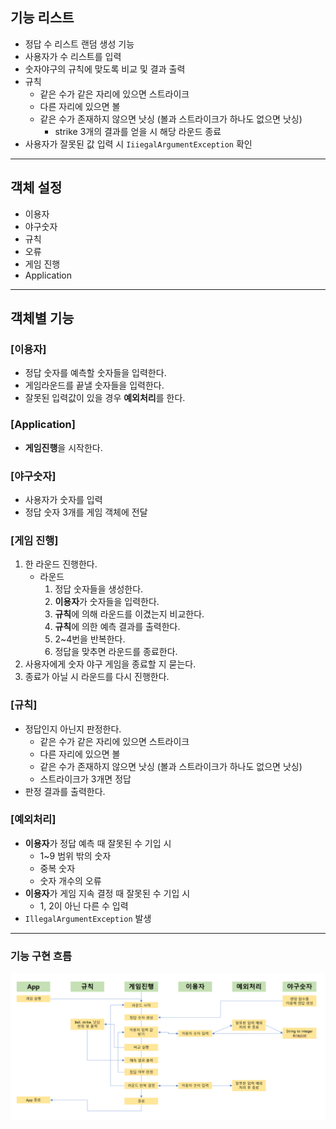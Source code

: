 ## 기능 리스트
- 정답 수 리스트 랜덤 생성 기능
- 사용자가 수 리스트를 입력
- 숫자야구의 규칙에 맞도록 비교 및 결과 출력
- 규칙
  - 같은 수가 같은 자리에 있으면 스트라이크
  - 다른 자리에 있으면 볼
  - 같은 수가 존재하지 않으면 낫싱 (볼과 스트라이크가 하나도 없으면 낫싱)
    - strike 3개의 결과를 얻을 시 해당 라운드 종료
- 사용자가 잘못된 값 입력 시 `IiiegalArgumentException` 확인

---
## 객체 설정
- 이용자
- 야구숫자
- 규칙
- 오류
- 게임 진행
- Application
---
## 객체별 기능
### [이용자]
- 정답 숫자를 예측할 숫자들을 입력한다.
- 게임라운드를 끝낼 숫자들을 입력한다.
- 잘못된 입력값이 있을 경우 **예외처리**를 한다.
### [Application]
- **게임진행**을 시작한다.
### [야구숫자]
- 사용자가 숫자를 입력
- 정답 숫자 3개를 게임 객체에 전달
###  [게임 진행]
1. 한 라운드 진행한다.
   - 라운드
     1. 정답 숫자들을 생성한다.
     2. **이용자**가 숫자들을 입력한다.
     3. **규칙**에 의해 라운드를 이겼는지 비교한다.
     4. **규칙**에 의한 예측 결과를 출력한다.
     5. 2~4번을 반복한다.
     6. 정답을 맞추면 라운드를 종료한다.
2. 사용자에게 숫자 야구 게임을 종료할 지 묻는다.
3. 종료가 아닐 시 라운드를 다시 진행한다.

### [규칙]
- 정답인지 아닌지 판정한다.
    - 같은 수가 같은 자리에 있으면 스트라이크
    - 다른 자리에 있으면 볼
    - 같은 수가 존재하지 않으면 낫싱
      (볼과 스트라이크가 하나도 없으면 낫싱)
    - 스트라이크가 3개면 정답
- 판정 결과를 출력한다.

### [예외처리]
- **이용자**가 정답 예측 때 잘못된 수 기입 시
    - 1~9 범위 밖의 숫자
    - 중복 숫자
    - 숫자 개수의 오류
- **이용자**가 게임 지속 결정 때 잘못된 수 기입 시
    - 1, 2이 아닌 다른 수 입력
- `IllegalArgumentException` 발생

---
### 기능 구현 흐름
![img.png](images/img.png)
